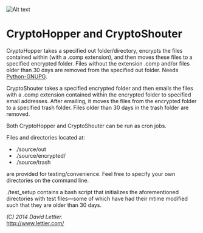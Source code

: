 ![Alt text](https://raw.github.com/lettier/cryptohoppershouter/master/screenshot.jpg)

# CryptoHopper and CryptoShouter

CryptoHopper takes a specified out folder/directory, encrypts the files contained within (with a .comp extension), and then moves these files to a specified encrypted folder. Files without the extension .comp and/or files older than 30 days are removed from the specified out folder. Needs [Python-GNUPG](http://code.google.com/p/python-gnupg/).  

CryptoShouter takes a specified encrypted folder and then emails the files with a .comp extension contained within the encrypted folder to specified email addresses. After emailing, it moves the files from the encrypted folder to a specified trash folder. Files older than 30 days in the trash folder are removed.  

Both CryptoHopper and CryptoShouter can be run as cron jobs.

Files and directories located at:  

- ./source/out
- ./source/encrypted/
- ./source/trash

are provided for testing/convenience. Feel free to specify your own directories on the command line.

./test_setup contains a bash script that initializes the aforementioned directories with test files&mdash;some of which have had their mtime modified such that they are older than 30 days.  

_(C) 2014 David Lettier._  
http://www.lettier.com/